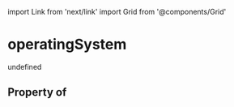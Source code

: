 import Link from 'next/link'
import Grid from '@components/Grid'

# operatingSystem

undefined

## Property of



